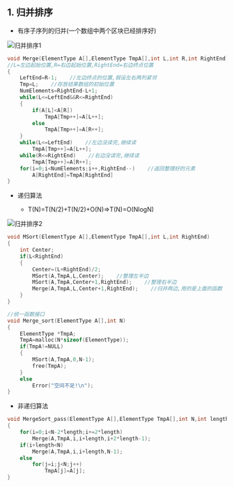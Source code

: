 ## 1. 归并排序

* 有序子序列的归并(一个数组中两个区块已经排序好)

![归并排序1](https://note.youdao.com/yws/api/personal/file/WEBc9c6b71d5e993a9bdd7056b17eb6af1e?method=download&shareKey=22dd6b9d4850306aa3b8dc3b4ca05459)

```C
void Merge(ElementType A[],ElementType TmpA[],int L,int R,int RightEnd)
//L=左边起始位置,R=右边起始位置,RightEnd=右边终点位置
{
    LeftEnd=R-1;    //左边终点的位置,假设左右两列紧邻
    Tmp=L;    //存放结果数组的初始位置
    NumElements=RightEnd-L+1;
    while(L<=LeftEnd&&R<=RightEnd)
    {
        if(A[L]<A[R])
            TmpA[Tmp++]=A[L++];
        else
            TmpA[Tmp++]=A[R++];
    }
    while(L<=LeftEnd)    //左边没读完,继续读
        TmpA[Tmp++]=A[L++];
    while(R<=RightEnd)    //右边没读完,继续读
        TmpA[Tmp++]=A[R++];
    for(i=0;i<NumElements;i++,RightEnd--)    //返回整理好的元素
        A[RightEnd]=TmpA[RightEnd]
}
```

* 递归算法

    * T(N)=T(N/2)+T(N/2)+O(N)=>T(N)=O(NlogN)

![归并排序2](https://note.youdao.com/yws/api/personal/file/WEBb5acfcbe2a5a5b3ddf9a729ed6759da3?method=download&shareKey=cbc4b3c175e2de590a8765fe4e6b3b60)

```C
void MSort(ElementType A[],ElementType TmpA[],int L,int RightEnd)
{
    int Center;
    if(L<RightEnd)
    {
        Center=(L+RightEnd)/2;
        MSort(A,TmpA,L,Center);    //整理左半边
        MSort(A,TmpA,Center+1,RightEnd);    //整理右半边
        Merge(A,TmpA,L,Center+1,RightEnd);    //归并两边,用的是上面的函数
    }
}

//统一函数接口
void Merge_sort(ElementType A[],int N)
{
    ElementType *TmpA;
    TmpA=malloc(N*sizeof(ElementType));
    if(TmpA!=NULL)
    {
        MSort(A,TmpA,0,N-1);
        free(TmpA);
    }
    else
        Error("空间不足!\n");
}
```

* 非递归算法

```C
void MergeSort_pass(ElementType A[],ElementType TmpA[],int N,int length)
{
    for(i=0;i<N-2*length;i+=2*length)
        Merge(A,TmpA,i,i+length,i+2*length-1);
    if(i+length<N)
        Merge(A,TmpA,i,i+length,N-1);
    else
        for(j=i;j<N;j++)
            TmpA[j]=A[j];
}
```
